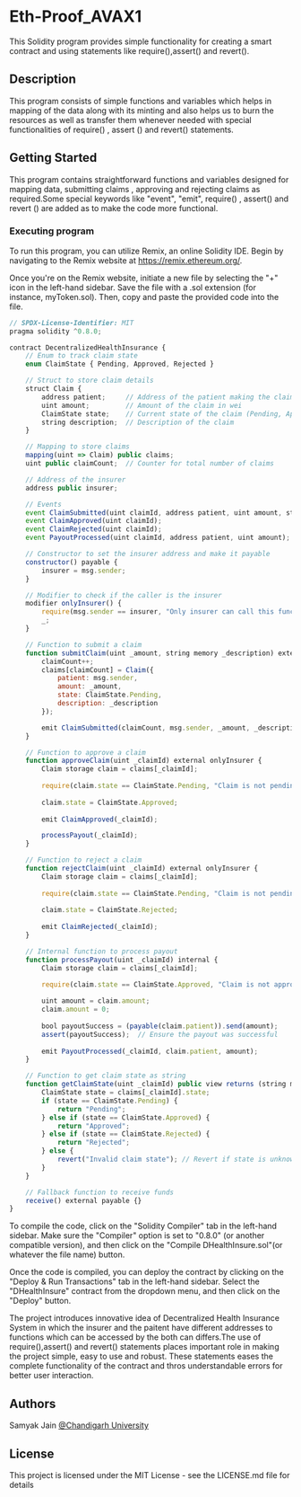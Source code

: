 # Eth-Proof_AVAX1 

This Solidity program provides simple functionality for creating a smart contract and using statements like require(),assert() and revert().

## Description

This program consists of simple functions and variables which helps in mapping of the data along with its minting and also helps us to burn the resources as well as transfer them whenever needed with special functionalities of require() , assert () and revert() statements.

## Getting Started

This program contains straightforward functions and variables designed for mapping data, submitting claims , approving and rejecting claims as required.Some special keywords like "event", "emit", require() , assert() and revert () are added as to make the code more functional.

### Executing program

To run this program, you can utilize Remix, an online Solidity IDE. Begin by navigating to the Remix website at https://remix.ethereum.org/.

Once you're on the Remix website, initiate a new file by selecting the "+" icon in the left-hand sidebar. Save the file with a .sol extension (for instance, myToken.sol). Then, copy and paste the provided code into the file.

```javascript
// SPDX-License-Identifier: MIT
pragma solidity ^0.8.0;

contract DecentralizedHealthInsurance {
    // Enum to track claim state
    enum ClaimState { Pending, Approved, Rejected }

    // Struct to store claim details
    struct Claim {
        address patient;     // Address of the patient making the claim
        uint amount;         // Amount of the claim in wei
        ClaimState state;    // Current state of the claim (Pending, Approved, Rejected)
        string description;  // Description of the claim
    }

    // Mapping to store claims
    mapping(uint => Claim) public claims;
    uint public claimCount;  // Counter for total number of claims

    // Address of the insurer
    address public insurer;

    // Events
    event ClaimSubmitted(uint claimId, address patient, uint amount, string description);
    event ClaimApproved(uint claimId);
    event ClaimRejected(uint claimId);
    event PayoutProcessed(uint claimId, address patient, uint amount);

    // Constructor to set the insurer address and make it payable
    constructor() payable {
        insurer = msg.sender;
    }

    // Modifier to check if the caller is the insurer
    modifier onlyInsurer() {
        require(msg.sender == insurer, "Only insurer can call this function");
        _;
    }

    // Function to submit a claim
    function submitClaim(uint _amount, string memory _description) external {
        claimCount++;
        claims[claimCount] = Claim({
            patient: msg.sender,
            amount: _amount,
            state: ClaimState.Pending,
            description: _description
        });

        emit ClaimSubmitted(claimCount, msg.sender, _amount, _description);
    }

    // Function to approve a claim
    function approveClaim(uint _claimId) external onlyInsurer {
        Claim storage claim = claims[_claimId];
        
        require(claim.state == ClaimState.Pending, "Claim is not pending");
        
        claim.state = ClaimState.Approved;
        
        emit ClaimApproved(_claimId);

        processPayout(_claimId);
    }

    // Function to reject a claim
    function rejectClaim(uint _claimId) external onlyInsurer {
        Claim storage claim = claims[_claimId];
        
        require(claim.state == ClaimState.Pending, "Claim is not pending");
        
        claim.state = ClaimState.Rejected;
        
        emit ClaimRejected(_claimId);
    }

    // Internal function to process payout
    function processPayout(uint _claimId) internal {
        Claim storage claim = claims[_claimId];
        
        require(claim.state == ClaimState.Approved, "Claim is not approved");

        uint amount = claim.amount;
        claim.amount = 0;
        
        bool payoutSuccess = (payable(claim.patient)).send(amount);
        assert(payoutSuccess);  // Ensure the payout was successful
        
        emit PayoutProcessed(_claimId, claim.patient, amount);
    }

    // Function to get claim state as string
    function getClaimState(uint _claimId) public view returns (string memory) {
        ClaimState state = claims[_claimId].state;
        if (state == ClaimState.Pending) {
            return "Pending";
        } else if (state == ClaimState.Approved) {
            return "Approved";
        } else if (state == ClaimState.Rejected) {
            return "Rejected";
        } else {
            revert("Invalid claim state"); // Revert if state is unknown
        }
    }

    // Fallback function to receive funds
    receive() external payable {}
}

```

To compile the code, click on the "Solidity Compiler" tab in the left-hand sidebar. Make sure the "Compiler" option is set to "0.8.0" (or another compatible version), and then click on the "Compile DHealthInsure.sol"(or whatever the file name) button.

Once the code is compiled, you can deploy the contract by clicking on the "Deploy & Run Transactions" tab in the left-hand sidebar. Select the "DHealthInsure" contract from the dropdown menu, and then click on the "Deploy" button.

The project introduces innovative idea of Decentralized Health Insurance System in which the insurer and the paitent have different addresses to functions which can be accessed by the both can differs.The use of require(),assert() and revert() statements places important role in making the project simple, easy to use and robust. These statements eases the complete functionality of the contract and thros understandable errors for better user interaction.

## Authors

Samyak Jain
[@Chandigarh University](www.linkedin.com/in/samyak-jain-179710233/)


## License

This project is licensed under the MIT License - see the LICENSE.md file for details
